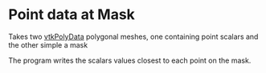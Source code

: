 # Point data at Mask 
Takes two [vtkPolyData](http://www.vtk.org/doc/nightly/html/classvtkPolyData.html) polygonal meshes, one containing point scalars and the other simple a mask 

The program writes the scalars values closest to each point on the mask. 

